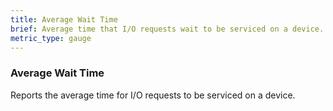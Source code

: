 ```yaml
---
title: Average Wait Time
brief: Average time that I/O requests wait to be serviced on a device.
metric_type: gauge
---
```

### Average Wait Time

Reports the average time for I/O requests to be serviced on a device.

